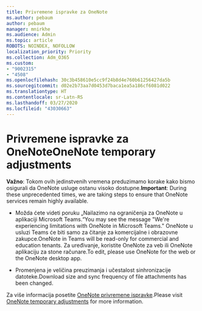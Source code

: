 ```yaml
---
title: Privremene ispravke za OneNote
ms.author: pebaum
author: pebaum
manager: mnirkhe
ms.audience: Admin
ms.topic: article
ROBOTS: NOINDEX, NOFOLLOW
localization_priority: Priority
ms.collection: Adm_O365
ms.custom:
- "9002315"
- "4508"
ms.openlocfilehash: 30c3b458610e5cc9f24b8d4e760b61256427da5b
ms.sourcegitcommit: d02e2b73aa7d0453d7baca1ea5a186cf6081d022
ms.translationtype: HT
ms.contentlocale: sr-Latn-RS
ms.lasthandoff: 03/27/2020
ms.locfileid: "43030663"
---
```

# <a name="onenote-temporary-adjustments"></a><span data-ttu-id="dfbbb-102">Privremene ispravke za OneNote</span><span class="sxs-lookup"><span data-stu-id="dfbbb-102">OneNote temporary adjustments</span></span>

<span data-ttu-id="dfbbb-103">**Važno**: Tokom ovih jedinstvenih vremena preduzimamo korake kako bismo osigurali da OneNote usluge ostanu visoko dostupne.</span><span class="sxs-lookup"><span data-stu-id="dfbbb-103">**Important**: During these unprecedented times, we are taking steps to ensure that OneNote services remain highly available.</span></span>

- <span data-ttu-id="dfbbb-104">Možda ćete videti poruku „Nailazimo na ograničenja za OneNote u aplikaciji Microsoft Teams.“</span><span class="sxs-lookup"><span data-stu-id="dfbbb-104">You may see the message "We're experiencing limitations with OneNote in Microsoft Teams."</span></span> <span data-ttu-id="dfbbb-105">OneNote u usluzi Teams će biti samo za čitanje za komercijalne i obrazovne zakupce.</span><span class="sxs-lookup"><span data-stu-id="dfbbb-105">OneNote in Teams will be read-only for commercial and education tenants.</span></span> <span data-ttu-id="dfbbb-106">Za uređivanje, koristite OneNote za veb ili OneNote aplikaciju za stone računare.</span><span class="sxs-lookup"><span data-stu-id="dfbbb-106">To edit, please use OneNote for the web or the OneNote desktop app.</span></span>

- <span data-ttu-id="dfbbb-107">Promenjena je veličina preuzimanja i učestalost sinhronizacije datoteke.</span><span class="sxs-lookup"><span data-stu-id="dfbbb-107">Download size and sync frequency of file attachments has been changed.</span></span>

<span data-ttu-id="dfbbb-108">Za više informacija posetite [OneNote privremene ispravke](https://techcommunity.microsoft.com/t5/onenote-service-updates/awareness-of-temporary-adjustments-in-microsoft-onenote/m-p/1248100).</span><span class="sxs-lookup"><span data-stu-id="dfbbb-108">Please visit [OneNote temporary adjustments](https://techcommunity.microsoft.com/t5/onenote-service-updates/awareness-of-temporary-adjustments-in-microsoft-onenote/m-p/1248100) for more information.</span></span>
